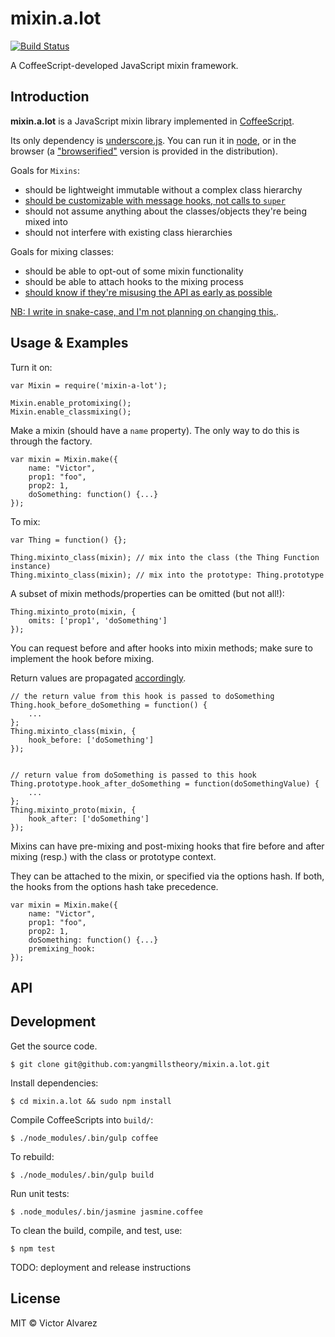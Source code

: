 # mixin.a.lot

[![Build Status](https://travis-ci.org/yangmillstheory/mixin.a.lot.svg?branch=master)](https://travis-ci.org/yangmillstheory/mixin.a.lot)

A CoffeeScript-developed JavaScript mixin framework.

## Introduction ##

**mixin.a.lot** is a JavaScript mixin library implemented in [CoffeeScript](http://www.coffeescript.org). 

Its only dependency is [underscore.js](http://underscorejs.org/). You can run it in [node](https://nodejs.org/), or in the browser (a ["browserified"](http://browserify.org/) version is provided in the distribution).

Goals for `Mixins`: 

* should be lightweight immutable without a complex class hierarchy
* [should be customizable with message hooks, not calls to `super`](https://en.wikipedia.org/wiki/Composition_over_inheritance)
* should not assume anything about the classes/objects they're being mixed into
* should not interfere with existing class hierarchies

Goals for mixing classes:

* should be able to opt-out of some mixin functionality
* should be able to attach hooks to the mixing process
* [should know if they're misusing the API as early as possible](http://stackoverflow.com/a/2807375/2419669)
 
[NB: I write in snake-case, and I'm not planning on changing this.](http://www.cs.kent.edu/~jmaletic/papers/ICPC2010-CamelCaseUnderScoreClouds.pdf).

## Usage & Examples ##

Turn it on:

    var Mixin = require('mixin-a-lot');
    
    Mixin.enable_protomixing();
    Mixin.enable_classmixing();
       
Make a mixin (should have a `name` property). The only way to do this is through the factory.

    var mixin = Mixin.make({
        name: "Victor", 
        prop1: "foo", 
        prop2: 1, 
        doSomething: function() {...}
    });

To mix:

    var Thing = function() {};
    
    Thing.mixinto_class(mixin); // mix into the class (the Thing Function instance)
    Thing.mixinto_class(mixin); // mix into the prototype: Thing.prototype
    
A subset of mixin methods/properties can be omitted (but not all!):
    
    Thing.mixinto_proto(mixin, {
        omits: ['prop1', 'doSomething']
    });
    
You can request before and after hooks into mixin methods; make sure to implement the hook before mixing. 

Return values are propagated [accordingly](http://www.catb.org/~esr/writings/taoup/html/ch01s06.html#id2878339).
    
    // the return value from this hook is passed to doSomething
    Thing.hook_before_doSomething = function() {
        ...
    };
    Thing.mixinto_class(mixin, {
        hook_before: ['doSomething']
    });
    
    
    // return value from doSomething is passed to this hook
    Thing.prototype.hook_after_doSomething = function(doSomethingValue) {
        ...
    };
    Thing.mixinto_proto(mixin, {
        hook_after: ['doSomething']
    });
    
Mixins can have pre-mixing and post-mixing hooks that fire before and after mixing (resp.) with the class or prototype context.

They can be attached to the mixin, or specified via the options hash. If both, the hooks from the options hash take precedence. 

    var mixin = Mixin.make({
        name: "Victor", 
        prop1: "foo", 
        prop2: 1, 
        doSomething: function() {...}
        premixing_hook: 
    });
    
    

## API ##



## Development ##

Get the source code.

    $ git clone git@github.com:yangmillstheory/mixin.a.lot.git

Install dependencies:
    
    $ cd mixin.a.lot && sudo npm install
    
Compile CoffeeScripts into `build/`:

    $ ./node_modules/.bin/gulp coffee

To rebuild:

    $ ./node_modules/.bin/gulp build
   
Run unit tests:

    $ .node_modules/.bin/jasmine jasmine.coffee

To clean the build, compile, and test, use:

    $ npm test
    
TODO: deployment and release instructions
   
## License ##

MIT © Victor Alvarez